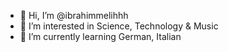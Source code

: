 - 👋 Hi, I’m @ibrahimmelihhh
- 👀 I’m interested in Science, Technology & Music
- 🌱 I’m currently learning German, Italian
